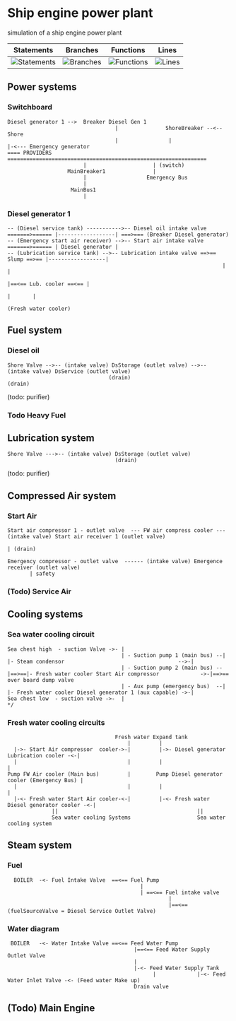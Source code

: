 # Ship engine power plant
simulation of a ship engine power plant


| Statements                  | Branches                | Functions                 | Lines                |
| --------------------------- | ----------------------- | ------------------------- | -------------------- |
| ![Statements](https://img.shields.io/badge/Coverage-100%25-brightgreen.svg) | ![Branches](https://img.shields.io/badge/Coverage-98.88%25-brightgreen.svg) | ![Functions](https://img.shields.io/badge/Coverage-95.68%25-brightgreen.svg) | ![Lines](https://img.shields.io/badge/Coverage-100%25-brightgreen.svg)    |

## Power systems
### Switchboard
```
Diesel generator 1 -->  Breaker Diesel Gen 1
                                  |               ShoreBreaker --<-- Shore
                                  |                |                          |-<--- Emergency generator
==== PROVIDERS  ===============================================================
                        |                     | (switch)
                   MainBreaker1               |
                        |                   Emergency Bus
                        |
                    MainBus1
                        |
```

### Diesel generator 1
```
-- (Diesel service tank) ----------->-- Diesel oil intake valve =======>====== |------------------| ===>=== (Breaker Diesel generator)
-- (Emergency start air receiver) -->-- Start air intake valve  =======>====== | Diesel generator |
-- (Lubrication service tank) -->-- Lubrication intake valve ==>== Slump ==>== |------------------| 
                                                                    |                        |     
                                                                    |==<== Lub. cooler ==<== |
                                                                            |       |
                                                                        (Fresh water cooler)
```


## Fuel system

### Diesel oil
```
Shore Valve -->-- (intake valve) DsStorage (outlet valve) -->-- (intake valve) DsService (outlet valve)
                                (drain)                                     (drain)
```
(todo: purifier)

### Todo Heavy Fuel


## Lubrication system
```
Shore Valve --->-- (intake valve) DsStorage (outlet valve)
                                  (drain)                            
```
(todo: purifier)


## Compressed Air system

### Start Air
```
Start air compressor 1 - outlet valve  --- FW air compress cooler --- (intake valve) Start air receiver 1 (outlet valve)
                                                                                        | (drain)

Emergency compressor - outlet valve  ------ (intake valve) Emergence receiver (outlet valve)
       | safety   
```

### (Todo) Service Air


## Cooling systems

### Sea water cooling circuit 
```
Sea chest high  - suction Valve ->- |  
                                    | - Suction pump 1 (main bus) --|     |- Steam condensor                                    -->-|
                                    | - Suction pump 2 (main bus) --|==>==|- Fresh water cooler Start Air compressor             ->-|==>== over board dump valve
                                    | - Aux pump (emergency bus)  --|     |- Fresh water cooler Diesel generator 1 (aux capable) ->-|
Sea chest low  - suction valve ->-  |
*/
```

### Fresh water cooling circuits
```
                                  Fresh water Expand tank
                                      |         |
  |->- Start Air compressor  cooler->-|         |->- Diesel generator Lubrication cooler -<-|
  |                                   |         |                                           |
Pump FW Air cooler (Main bus)         |        Pump Diesel generator cooler (Emergency Bus) |
  |                                   |         |                                           |
  |-<- Fresh water Start Air cooler-<-|         |-<- Fresh water Diesel generator cooler -<-|
              ||                                            ||
              Sea water cooling Systems                     Sea water cooling system       

```


## Steam system

### Fuel
```
  BOILER  -<- Fuel Intake Valve  ==<== Fuel Pump   
                                          |
                                          | ==<== Fuel intake valve
                                                   |
                                                   |==<== (fuelSourceValve = Diesel Service Outlet Valve)  
```

### Water diagram
```
 BOILER   -<- Water Intake Valve ==<== Feed Water Pump 
                                        |==<== Feed Water Supply Outlet Valve 
                                        |
                                        |-<- Feed Water Supply Tank 
                                              |             |-<- Feed Water Inlet Valve -<- (Feed water Make up)
                                        Drain valve                             
```


## (Todo) Main Engine
